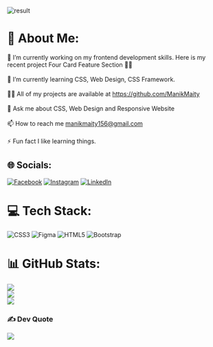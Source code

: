 ![result](https://github.com/ManikMaity/ManikMaity/assets/110734724/212fc670-6a22-4e1d-aeb1-f4a5b21f2afe)

# 💫 About Me:
🔭 I’m currently working on my frontend development skills. Here is my recent project Four Card Feature Section 🧑‍💻<br><br>🌱 I’m currently learning CSS, Web Design, CSS Framework.<br><br>👨‍💻 All of my projects are available at https://github.com/ManikMaity<br><br>💬 Ask me about CSS, Web Design and Responsive Website<br><br>📫 How to reach me manikmaity156@gmail.com<br><br>⚡ Fun fact I like learning things.


## 🌐 Socials:
[![Facebook](https://img.shields.io/badge/Facebook-%231877F2.svg?logo=Facebook&logoColor=white)](https://facebook.com/manik.maity.5099940) [![Instagram](https://img.shields.io/badge/Instagram-%23E4405F.svg?logo=Instagram&logoColor=white)](https://instagram.com/_its_manik) [![LinkedIn](https://img.shields.io/badge/LinkedIn-%230077B5.svg?logo=linkedin&logoColor=white)](https://linkedin.com/in/manikmaity) 

# 💻 Tech Stack:
![CSS3](https://img.shields.io/badge/css3-%231572B6.svg?style=for-the-badge&logo=css3&logoColor=white) 	![Figma](https://img.shields.io/badge/figma-%23F24E1E.svg?style=for-the-badge&logo=figma&logoColor=white) ![HTML5](https://img.shields.io/badge/html5-%23E34F26.svg?style=for-the-badge&logo=html5&logoColor=white) ![Bootstrap](https://img.shields.io/badge/bootstrap-%23563D7C.svg?style=for-the-badge&logo=bootstrap&logoColor=white)
# 📊 GitHub Stats:
![](https://github-readme-stats.vercel.app/api?username=ManikMaity&theme=dark&hide_border=false&include_all_commits=false&count_private=false)<br/>
![](https://github-readme-streak-stats.herokuapp.com/?user=ManikMaity&theme=dark&hide_border=false)<br/>
![](https://github-readme-stats.vercel.app/api/top-langs/?username=ManikMaity&theme=dark&hide_border=false&include_all_commits=false&count_private=false&layout=compact)

### ✍️ Dev Quote
![](https://quotes-github-readme.vercel.app/api?type=horizontal&theme=radical)

